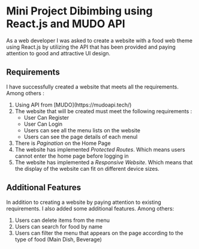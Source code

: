 <h1>Mini Project Dibimbing using React.js and MUDO API</h1>

<p>
  As a web developer I was asked to create a website with a food web theme using React.js by utilizing the API that has been provided and paying attention to good and attractive UI design.</p>

<h2>Requirements</h2>

<p>I have successfully created a website that meets all the requirements. Among others :</p>
<ol> 
  <li>Using API from [MUDO](https://mudoapi.tech/)</li>
  <li>
    The website that will be created must meet the following requirements :
    <ul>
      <li>User Can Register</li>
      <li>User Can Login</li>
      <li>Users can see all the menu lists on the website</li>
      <li>Users can see the page details of each menul</li>
    </ul>
  </li>
  <li>There is <i>Pagination</i> on the Home Page</li>
  <li>The website has implemented <i>Protected Routes</i>. Which means users cannot enter the home page before logging in</li>
  <li>The website has implemented a <i>Responsive Website</i>. Which means that the display of the website can fit on different device sizes.</li>
</ol>

<h2>Additional Features</h2>

<p>In addition to creating a website by paying attention to existing requirements. I also added some additional features. Among others:</p>
<ol>
  <li>Users can delete items from the menu</li>
  <li>Users can search for food by name</li>
  <li>Users can filter the menu that appears on the page according to the type of food (Main Dish, Beverage)</li>
</ol>

<p></p>
